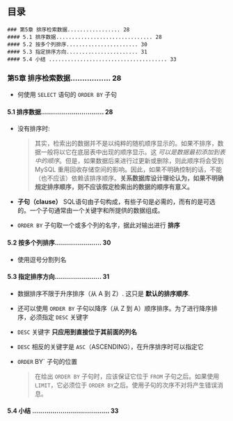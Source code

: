 ## 目录
```
### 第5章 排序检索数据................. 28
#### 5.1 排序数据............................... 28
#### 5.2 按多个列排序....................... 30
#### 5.3 指定排序方向....................... 31
#### 5.4 小结 ...................................... 33
```


### 第5章 排序检索数据................. 28
* 何使用 `SELECT` 语句的 `ORDER BY` 子句

#### 5.1 排序数据............................... 28
* 没有排序时:
    > 其实，检索出的数据并不是以纯粹的随机顺序显示的。如果不排序，数据一般将以它在底层表中出现的顺序显示。这 *可以是数据最初添加到表中的顺序*。但是，如果数据后来进行过更新或删除，则此顺序将会受到 MySQL 重用回收存储空间的影响。因此，如果不明确控制的话，不能（也不应该）依赖该排序顺序。**关系数据库设计理论认为，如果不明确规定排序顺序，则不应该假定检索出的数据的顺序有意义。**

* **子句（clause）** SQL语句由子句构成，有些子句是必需的，而有的是可选的。一个子句通常由一个关键字和所提供的数据组成。

* `ORDER BY` 子句取一个或多个列的名字，据此对输出进行 **排序**

#### 5.2 按多个列排序....................... 30
* 使用逗号分割列名

#### 5.3 指定排序方向....................... 31
* 数据排序不限于升序排序（从 A 到 Z）. 这只是 **默认的排序顺序**.

* 还可以使用 `ORDER BY` 子句以降序（从 Z 到 A）顺序排序。为了进行降序排序，必须指定 `DESC` 关键字

* `DESC` 关键字 **只应用到直接位于其前面的列名**

* `DESC` 相反的关键字是 `ASC`（ASCENDING），在升序排序时可以指定它

* `ORDER` BY` 子句的位置 
    > 在给出 `ORDER BY` 子句时，应该保证它位于 `FROM` 子句之后。如果使用 `LIMIT`，它必须位于 `ORDER BY`之后。使用子句的次序不对将产生错误消息。

#### 5.4 小结 ...................................... 33
